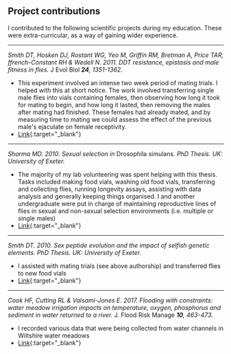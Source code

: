 ## Project contributions

I contributed to the following scientific projects during my education. These
were extra-curricular, as a way of gaining wider experience.

---

_Smith DT, Hosken DJ, Rostant WG, Yeo M, Griffin RM, Bretman A, Price TAR,
ffrench-Constant RH & Wedell N. 2011. DDT resistance, epistasis and male fitness
in flies._ J Evol Biol _**24**, 1351-1362._

* This experiment involved an intense two week period of mating trials. I helped
  with this at short notice. The work involved transferring single male flies
  into vials containing females, then observing how long it took for mating to
  begin, and how long it lasted, then removing the males after mating had
  finished. These females had already mated, and by measuring time to mating we
  could assess the effect of the previous male's ejaculate on female
  receptivity.
* [Link](https://onlinelibrary.wiley.com/doi/full/10.1111/j.1420-9101.2011.02271.x){:target="\_blank"}

---

_Sharma MD. 2010. Sexual selection in_ Drosophila simulans. _PhD Thesis. UK:
University of Exeter._

* The majority of my lab volunteering was spent helping with this thesis. Tasks
  included making food vials, washing old food vials, transferring and
  collecting flies, running longevity assays, assisting with data analysis and
  generally keeping things organised. I and another undergraduate were put in
  charge of maintaining reproductive lines of flies in sexual and non-sexual
  selection environments (i.e. multiple or single males)
* [Link](https://core.ac.uk/download/pdf/12827252.pdf){:target="\_blank"}

---

_Smith DT. 2010. Sex peptide evolution and the impact of selfish genetic
elements. PhD Thesis. UK: University of Exeter._

* I assisted with mating trials (see above authorship) and transferred flies to
  new food vials
* [Link](https://ore.exeter.ac.uk/repository/bitstream/handle/10036/110295/SmithD.pdf?sequence=1&isAllowed=y){:target="\_blank"}

---

_Cook HF, Cutting RL & Valsami-Jones E. 2017. Flooding with constraints: water
meadow irrigation impacts on temperature, oxygen, phosphorus and sediment in
water returned to a river._ J. Flood Risk Manage _**10**, 463-473._

* I recorded various data that were being collected from water channels in
  Wiltshire water meadows
* [Link](https://doi.org/10.1111/jfr3.12142){:target="\_blank"}
